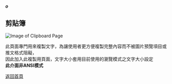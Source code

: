 ##### o
## 剪貼簿

![Image of Clipboard Page](../v1/images/clipboard_page.png) 

此頁面專門用來複製文字，為讓使用者更方便複製完整內容而不被圖片預覽項目或推文格式阻礙，  
因此加入此複製用頁面，文字大小套用目前使用的瀏覽模式之文字大小設定  
**此介面非ANSI模式**  
  
[返回首頁](https://kimieno.github.io/android.pitt) 